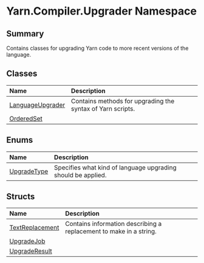 # Yarn.Compiler.Upgrader Namespace

## Summary

Contains classes for upgrading Yarn code to more recent versions of the language.


## Classes

|Name|Description|
|:---|:---|
|[LanguageUpgrader](api/csharp/yarn.compiler.upgrader.languageupgrader.md)|Contains methods for upgrading the syntax of Yarn scripts.|
|[OrderedSet](api/csharp/yarn.compiler.upgrader.orderedset.md)||

## Enums

|Name|Description|
|:---|:---|
|[UpgradeType](api/csharp/yarn.compiler.upgrader.upgradetype.md)|Specifies what kind of language upgrading should be applied.|

## Structs

|Name|Description|
|:---|:---|
|[TextReplacement](api/csharp/yarn.compiler.upgrader.textreplacement.md)|Contains information describing a replacement to make in a string.|
|[UpgradeJob](api/csharp/yarn.compiler.upgrader.upgradejob.md)||
|[UpgradeResult](api/csharp/yarn.compiler.upgrader.upgraderesult.md)||

